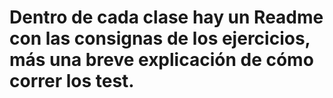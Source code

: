 # Dentro de cada clase hay un Readme con las consignas de los ejercicios, más una breve explicación de cómo correr los test.